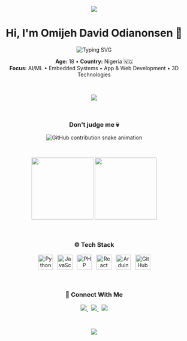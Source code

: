 
<!-- Banner -->
<p align="center">
  <img src="https://capsule-render.vercel.app/api?type=waving&color=8A2BE2&height=200&section=header&text=Omijeh%20David%20Odianonsen&fontSize=40&fontColor=ffffff&desc=Building%20Ideas%20Into%20Reality&descSize=20&descAlignY=70" />
</p>

<!-- Main Bio -->
<h1 align="center">Hi, I'm Omijeh David Odianonsen 👋</h1>

<p align="center">
 <img src="https://readme-typing-svg.demolab.com/?font=Fira+Code&size=24&pause=1000&center=true&vCenter=true&width=500&lines=Building+weird+things+%F0%9F%9A%80;Breaking+stuff+for+fun+%F0%9F%9B%A0;Making+magic+with+code+%E2%9C%A8" alt="Typing SVG" />


</p>

<p align="center">
  <b>Age:</b> 18 • <b>Country:</b> Nigeria 🇳🇬<br>
  <b>Focus:</b> AI/ML • Embedded Systems • App & Web Development • 3D Technologies
</p>

<br>

<p align="center">
  <img src="https://img.shields.io/badge/Currently_Working_On-Personal_AI_Projects-8A2BE2?style=for-the-badge&logo=codeforces&logoColor=white" />
</p>

<br>


<!-- GitHub Contribution Snake -->
<h3 align="center">Don't judge me 💀</h3>

<p align="center">
  <picture>
    <source media="(prefers-color-scheme: dark)" srcset="https://raw.githubusercontent.com/Omijeh-David/Omijeh-David/output/github-snake-dark.svg" />
    <source media="(prefers-color-scheme: light)" srcset="https://raw.githubusercontent.com/Omijeh-David/Omijeh-David/output/github-snake.svg" />
    <img alt="GitHub contribution snake animation" src="https://raw.githubusercontent.com/Omijeh-David/Omijeh-David/output/github-snake.svg" style="max-width: 100%;" />
  </picture>
</p>






<br>

<!-- Stats Section -->
<p align="center">
  <img src="https://github-readme-stats.vercel.app/api?username=Omijeh-David&theme=tokyonight&show_icons=true&hide_border=true&bg_color=0f0f0f&title_color=8A2BE2&text_color=ffffff&icon_color=8A2BE2" height="165" />
  <img src="https://github-readme-stats.vercel.app/api/top-langs/?username=Omijeh-David&layout=compact&theme=tokyonight&hide_border=true&bg_color=0f0f0f&title_color=8A2BE2&text_color=ffffff" height="165" />
</p>

<br>

<!-- Tech Stack -->
<h3 align="center">⚙️ Tech Stack</h3>

<p align="center">
  <img src="https://cdn.jsdelivr.net/gh/devicons/devicon/icons/python/python-original.svg" height="40" alt="Python" />
  &nbsp;
  <img src="https://cdn.jsdelivr.net/gh/devicons/devicon/icons/javascript/javascript-original.svg" height="40" alt="JavaScript" />
  &nbsp;
  <img src="https://cdn.jsdelivr.net/gh/devicons/devicon/icons/php/php-original.svg" height="40" alt="PHP" />
  &nbsp;
  <img src="https://cdn.jsdelivr.net/gh/devicons/devicon/icons/react/react-original.svg" height="40" alt="React" />
  &nbsp;
  <img src="https://cdn.jsdelivr.net/gh/devicons/devicon/icons/arduino/arduino-original.svg" height="40" alt="Arduino" />
  &nbsp;
  <img src="https://cdn.jsdelivr.net/gh/devicons/devicon/icons/github/github-original.svg" height="40" alt="GitHub" />
</p>

<br>

<!-- Connect -->
<h3 align="center">🔗 Connect With Me</h3>

<p align="center">
  <a href="https://odia-v1.vercel.app" target="_blank">
    <img src="https://img.shields.io/badge/Portfolio-8A2BE2?style=for-the-badge&logo=vercel&logoColor=white" />
  </a>
  &nbsp;
  <a href="https://twitter.com/_Tech_Monarch" target="_blank">
    <img src="https://img.shields.io/badge/Twitter-8A2BE2?style=for-the-badge&logo=twitter&logoColor=white" />
  </a>
  &nbsp;
  <a href="https://instagram.com/still_odia" target="_blank">
    <img src="https://img.shields.io/badge/Instagram-8A2BE2?style=for-the-badge&logo=instagram&logoColor=white" />
  </a>
</p>

<br>

<!-- Visitor Counter -->
<p align="center">
  <img src="https://komarev.com/ghpvc/?username=Omijeh-David&color=8A2BE2&style=flat-square" />
</p>
